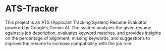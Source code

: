 # ATS-Tracker
This project is an ATS (Applicant Tracking System) Resume Evaluator powered by Google’s Gemini AI. The system analyses the given resume against a job description, evaluates keyword matches, and provides insights on the percentage of alignment, missing keywords, and suggestions to improve the resume to increase compatibility with the job role.
